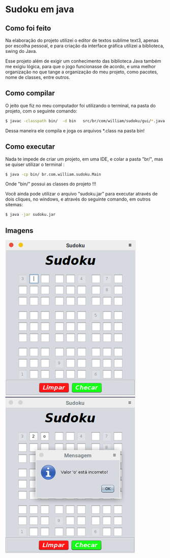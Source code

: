 ﻿# Sudoku em java

## Como foi feito

<p>Na elaboração do projeto utilizei o editor de textos sublime text3, apenas por escolha pessoal, e para criação da interface gráfica utilizei a biblioteca, swing do Java.</p>
<p>Esse projeto além de exigir um conhecimento das biblioteca Java também me exigiu lógica, para que o jogo funcionasse de acordo, e uma melhor organização no que tange a organização do meu projeto, como pacotes, nome de classes, entre outros.</p>

## Como compilar

<p>O  jeito que fiz no meu computador foi utilizando o terminal, na pasta do projeto, com o seguinte comando:</p>

``` bash
$ javac -classpath bin/  -d bin   src/br/com/william/sudoku/gui/*.java src/br/com/william/sudoku/test/*.java src/br/com/william/sudoku/controller/*.java src/br/com/william/sudoku/logica/*.java src/br/com/william/sudoku/*.java src/br/com/william/sudoku/validador/*.java 

```

<p>Dessa maneira ele compila e joga os arquivos *.class na pasta bin!</p>

## Como executar

<p>Nada te impede de criar um projeto, em uma IDE, e colar a pasta "br/", mas se quiser utilizar o terminal :  </p>

```bash
$ java -cp bin/ br.com.william.sudoku.Main
```

<p>Onde "bin/" possui as classes do projeto !!!</p>

<p>Você ainda pode utilizar o arquivo "sudoku.jar" para executar através de dois cliques, no windows, e através do seguinte comando, em outros sitemas:</p>

```bash
$ java -jar sudoku.jar
```

## Imagens

![imagem](image/index.png "Imagem do programa")        ![imagem](image/index2.png "Quando submeto o tabuleiro o programa julga se o mesmo foi preenchido de acordo !")
